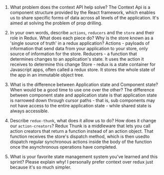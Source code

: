 1. What problem does the context API help solve?
    The Context Api is a component structure provided by the React framework, which enables us to share specific forms of data across all levels of the application. It's aimed at solving the problem of prop drilling.

1. In your own words, describe `actions`, `reducers` and the `store` and their role in Redux. What does each piece do? 
Why is the store known as a 'single source of truth' in a redux application?
    Actions - payloads of information that send data from your application to your store, only source of information for the store. 
    Reducers - a function that determines changes to an application's state. It uses the action it receives to determine this change
    Store - redux is a state container for Javascript apps, often called a redux store. It stores the whole state of the app in an immutable object tree.

1. What is the difference between Application state and Component state? When would be a good time to use one over the other?
    The difference between component state and application state is that application state is narrowed down through cursor paths - that is, sub components may not have access to the entire application state - while shared state is always accessible.

1. Describe `redux-thunk`, what does it allow us to do? How does it change our `action-creators`?
    Redux Thunk is a middleware that lets you call action creators that return a function instead of an action object. That function receives the store's dispatch method, which is then usedto dispatch regular synchronous actions inside the body of the function once the asynchronous operations have completed.

1. What is your favorite state management system you've learned and this sprint? Please explain why!
    I personally prefer context over redux just because it's so much simpler.